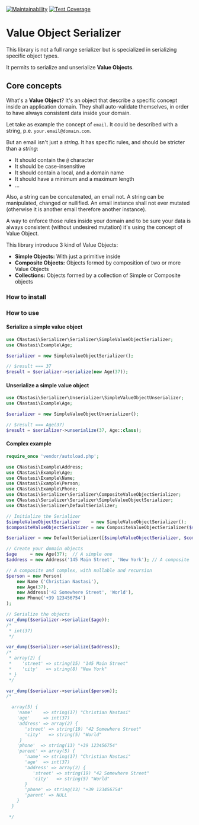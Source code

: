 [![Maintainability](https://api.codeclimate.com/v1/badges/b2cf2c1598184067a3d5/maintainability)](https://codeclimate.com/github/cnastasi/serializer/maintainability)
[![Test Coverage](https://api.codeclimate.com/v1/badges/b2cf2c1598184067a3d5/test_coverage)](https://codeclimate.com/github/cnastasi/serializer/test_coverage)

# Value Object Serializer
This library is not a full range serializer but is specialized in serializing specific object types. 
 
It permits to serialize and unserialize **Value Objects**.

## Core concepts
What's a **Value Object**? It's an object that describe a specific concept inside an application domain. They shall auto-validate themselves, 
in order to have always consistent data inside your domain. 

Let take as example the concept of `email`. It could be described with a string, p.e. `your.email@domain.com`.

But an email isn't just a *string*. It has specific rules, and should be stricter than a *string*:
- It should contain the `@` character
- It should be case-insensitive
- It should contain a local, and a domain name
- It should have a minimum and a maximum length
- ...

Also, a string can be concatenated, an email not. A string can be manipulated, changed or nullified. 
An email instance shall not ever mutated (otherwise it is another email therefore another instance).

A way to enforce those rules inside your domain and to be sure your data is always consistent (without undesired mutation) it's using the concept of Value Object.

This library introduce 3 kind of Value Objects:

- **Simple Objects:** With just a primitive inside
- **Composite Objects:** Objects formed by composition of two or more Value Objects
- **Collections:** Objects formed by a collection of Simple or Composite objects

### How to install

### How to use
#### Serialize a simple value object
```php
use CNastasi\Serializer\Serializer\SimpleValueObjectSerializer;
use CNastasi\Example\Age;

$serializer = new SimpleValueObjectSerializer();

// $result === 37
$result = $serializer->serialize(new Age(37));
```

#### Unserialize a simple value object
```php
use CNastasi\Serializer\Unserializer\SimpleValueObjectUnserializer;
use CNastasi\Example\Age;

$serializer = new SimpleValueObjectUnserializer();

// $result === Age(37)
$result = $serializer->unserialize(37, Age::class);
```

#### Complex example
```php
require_once 'vendor/autoload.php';

use CNastasi\Example\Address;
use CNastasi\Example\Age;
use CNastasi\Example\Name;
use CNastasi\Example\Person;
use CNastasi\Example\Phone;
use CNastasi\Serializer\Serializer\CompositeValueObjectSerializer;
use CNastasi\Serializer\Serializer\SimpleValueObjectSerializer;
use CNastasi\Serializer\DefaultSerializer;

// Initialize the Serializer
$simpleValueObjectSerializer    = new SimpleValueObjectSerializer();
$compositeValueObjectSerializer = new CompositeValueObjectSerializer($simpleValueObjectSerializer);

$serializer = new DefaultSerializer([$simpleValueObjectSerializer, $compositeValueObjectSerializer]);

// Create your domain objects
$age     = new Age(37);  // A simple one
$address = new Address('145 Main Street', 'New York'); // A composite

// A composite and complex, with nullable and recursion
$person = new Person(
    new Name ('Christian Nastasi'),
    new Age(37),
    new Address('42 Somewhere Street', 'World'),
    new Phone('+39 123456754')
);

// Serialize the objects
var_dump($serializer->serialize($age));
/*
 * int(37)
 */

var_dump($serializer->serialize($address));
/*
 * array(2) {
 *    'street' => string(15) "145 Main Street"
 *    'city'   => string(8) "New York"
 * }
 */

var_dump($serializer->serialize($person));
/*

  array(5) {
    'name'    => string(17) "Christian Nastasi"
    'age'     => int(37)
    'address' => array(2) {
       'street' => string(19) "42 Somewhere Street"
       'city'   => string(5) "World"
     }
    'phone'  => string(13) "+39 123456754"
    'parent' => array(5) {
       'name' => string(17) "Christian Nastasi"
       'age'  => int(37)
       'address' => array(2) {
          'street' => string(19) "42 Somewhere Street"
          'city'   => string(5) "World"
       }
       'phone' => string(13) "+39 123456754"
       'parent' => NULL
    }
  }

 */
```